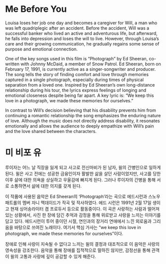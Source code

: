# Me Before You

Louisa loses her job one day and becomes a caregiver for Will, a man who was left quadriplegic after an accident. Before the accident, Will was a successful banker who lived an active and adventurous life, but afterward, he falls into depression and loses the will to live. However, through Louisa’s care and their growing communication, he gradually regains some sense of purpose and emotional connection.

One of the key songs used in this film is “Photograph” by Ed Sheeran, co-written with Johnny McDaid, a member of Snow Patrol. Ed Sheeran, born on February 17, 1991, is currently active as a singer-songwriter and producer. The song tells the story of finding comfort and love through memories captured in a single photograph, especially during times of physical separation from a loved one. Inspired by Ed Sheeran’s own long-distance relationship during his tour, the lyrics express feelings of longing and emotional closeness despite being far apart. A key lyric is: “We keep this love in a photograph, we made these memories for ourselves.”

In contrast to Will’s decision believing that his disability prevents him from continuing a romantic relationship the song emphasizes the enduring nature of love. Although the music does not directly address disability, it resonates emotionally and allows the audience to deeply empathize with Will’s pain and the love shared between the characters.

# 미 비포 유

루이자는 어느 날 직장을 잃게 되고 사고로 전신마비가 된 남자, 윌의 간병인으로 일하게 된다. 윌은 사고 전에는 성공한 금융인이자 활발한 삶을 살던 사람이었지만, 사고를 당한 이후 삶에 대한 의욕을 상실하고 우울감에 빠지게 된다. 그러나 루이자의 간병을 통해 서로 소통하면서 삶에 대한 의지를 갖게 된다.

이 작품에 사용된 음악은 Ed Sheeran의 ‘Photograph’라는 곡으로 에드시런과 스노우 패트롤의 멤버 자니 맥데이드가 작곡 및 작사하였다. 에드 시런은 1991년 2월 17일 생이고 현재 싱어송라이터 겸 프로듀서 등으로 활동중이다. 이 곡은 사랑하는 사람과 떨어져 있는 상황에서, 사진 한 장에 담긴 추억과 감정을 통해 위로받고 사랑을 느끼는 이야기를 담고 있다. 에드시런이 투어 중이던 시절, 연인과의 장거리 연애에서 느낀 외로움과 그리움을 바탕으로 쓰여진 노래이다. 여기서 핵심 가사는 “we keep this love in photograph, we made these memories for ourselves”이다.

장애로 인해 사랑이 지속될 수 없다고 느끼는 윌의 결정과 대조적으로 이 음악은 사랑의 영속성을 강조한다. 음악을 통해 장애를 집적적으로 말하진 않지만, 감정선을 통해 관객이 윌의 고통과 사랑에 깊이 공감할 수 있게 해준다.
